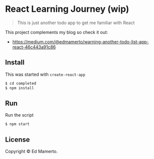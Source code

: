 # React Learning Journey (wip)
> This is just another todo app to get me familiar with React

This project complements my blog so check it out:
- https://medium.com/@edmamerto/warning-another-todo-list-app-react-46c443a91c86


## Install
This was started with `create-react-app`
```sh
$ cd completed
$ npm install
```

## Run
Run the script
```sh
$ npm start
```
## License
Copyright © Ed Mamerto.
